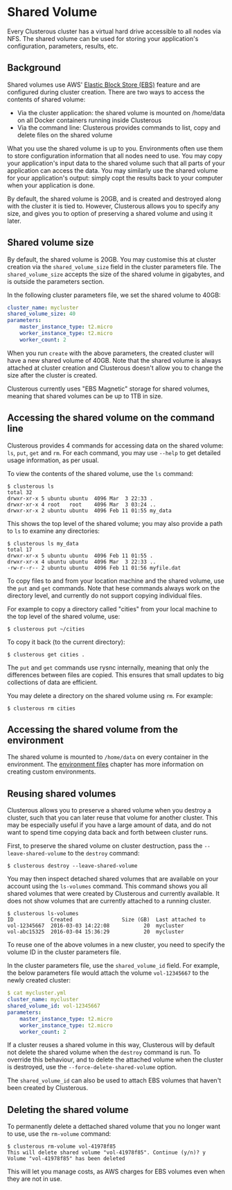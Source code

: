 # Shared Volume
Every Clusterous cluster has a virtual hard drive accessible to all nodes via NFS. The shared volume can be used for storing your application's configuration, parameters, results, etc. 

## Background
Shared volumes use AWS' [Elastic Block Store (EBS)](https://aws.amazon.com/ebs/details/) feature and are configured during cluster creation. There are two ways to access the contents of shared volume:

- Via the cluster application: the shared volume is mounted on /home/data on all Docker containers running inside Clusterous
- Via the command line: Clusterous provides commands to list, copy and delete files on the shared volume

What you use the shared volume is up to you. Environments often use them to store configuration information that all nodes need to use. You may copy your application's input data to the shared volume such that all parts of your application can access the data. You may similarly use the shared volume for your application's output: simply copt the results back to your computer when your application is done.

By default, the shared volume is 20GB, and is created and destroyed along with the cluster it is tied to. However, Clusterous allows you to specify any size, and gives you to option of preserving a shared volume and using it later.

## Shared volume size
By default, the shared volume is 20GB. You may customise this at cluster creation via the `shared_volume_size` field in the cluster parameters file. The `shared_volume_size` accepts the size of the shared volume in gigabytes, and is outside the parameters section.

In the following cluster parameters file, we set the shared volume to 40GB:

```yaml
cluster_name: mycluster
shared_volume_size: 40
parameters:
    master_instance_type: t2.micro
    worker_instance_type: t2.micro
    worker_count: 2
```

When you run `create` with the above parameters, the created cluster will have a new shared volume of 40GB. Note that the shared volume is always attached at cluster creation and Clusterous doesn't allow you to change the size after the cluster is created.

Clusterous currently uses "EBS Magnetic" storage for shared volumes, meaning that shared volumes can be up to 1TB in size.

## Accessing the shared volume on the command line
Clusterous provides 4 commands for accessing data on the shared volume: `ls`, `put`, `get` and `rm`. For each command, you may use `--help` to get detailed usage information, as per usual.

To view the contents of the shared volume, use the `ls` command:

```
$ clusterous ls
total 32
drwxr-xr-x 5 ubuntu ubuntu  4096 Mar  3 22:33 .
drwxr-xr-x 4 root   root    4096 Mar  3 03:24 ..
drwxr-xr-x 2 ubuntu ubuntu  4096 Feb 11 01:55 my_data
```

This shows the top level of the shared volume; you may also provide a path to `ls` to examine any directories:

```
$ clusterous ls my_data
total 17
drwxr-xr-x 5 ubuntu ubuntu  4096 Feb 11 01:55 .
drwxr-xr-x 4 ubuntu ubuntu  4096 Mar  3 22:33 ..
-rw-r--r-- 2 ubuntu ubuntu  4096 Feb 11 01:56 myfile.dat
```

To copy files to and from your location machine and the shared volume, use the `put` and `get` commands. Note that hese commands always work on the directory level, and currently do not support copying individual files.

For example to copy a directory called "cities" from your local machine to the top level of the shared volume, use:

```
$ clusterous put ~/cities
```

To copy it back (to the current directory):

```
$ clusterous get cities .
```

The `put` and `get` commands use rysnc internally, meaning that only the differences between files are copied. This ensures that small updates to big collections of data are efficient.

You may delete a directory on the shared volume using `rm`. For example:

```
$ clusterous rm cities
```

## Accessing the shared volume from the environment
The shared volume is mounted to `/home/data` on every container in the environment. The [environment files](06_Environments.md) chapter has more information on creating custom environments.

## Reusing shared volumes
Clusterous allows you to preserve a shared volume when you destroy a cluster, such that you can later reuse that volume for another cluster. This may be especially useful if you have a large amount of data, and do not want to spend time copying data back and forth between cluster runs.

First, to preserve the shared volume on cluster destruction, pass the `--leave-shared-volume` to the `destroy` command:
```
$ clusterous destroy --leave-shared-volume
```

You may then inspect detached shared volumes that are available on your account using the `ls-volumes` command. This command shows you all shared volumes that were created by Clusterous and currently available. It does not show volumes that are currently attached to a running cluster.

```
$ clusterous ls-volumes
ID            Created                Size (GB)  Last attached to
vol-12345667  2016-03-03 14:22:08           20  mycluster
vol-abc15325  2016-03-04 15:36:29           20  mycluster
```

To reuse one of the above volumes in a new cluster, you need to specify the volume ID in the cluster parameters file.

In the cluster parameters file, use the `shared_volume_id` field. For example, the below parameters file would attach the volume `vol-12345667` to the newly created cluster:

```yaml
$ cat mycluster.yml
cluster_name: mycluster
shared_volume_id: vol-12345667
parameters:
    master_instance_type: t2.micro
    worker_instance_type: t2.micro
    worker_count: 2
```

If a cluster reuses a shared volume in this way, Clusterous will by default not delete the shared volume when the `destroy` command is run. To override this behaviour, and to delete the attached volume when the cluster is destroyed, use the `--force-delete-shared-volume` option.

The `shared_volume_id` can also be used to attach EBS volumes that haven't been created by Clusterous.

## Deleting the shared volume
To permanently delete a dettached shared volume that you no longer want to use, use the `rm-volume` command:

```
$ clusterous rm-volume vol-41978f85
This will delete shared volume "vol-41978f85". Continue (y/n)? y
Volume "vol-41978f85" has been deleted
```

This will let you manage costs, as AWS charges for EBS volumes even when they are not in use.